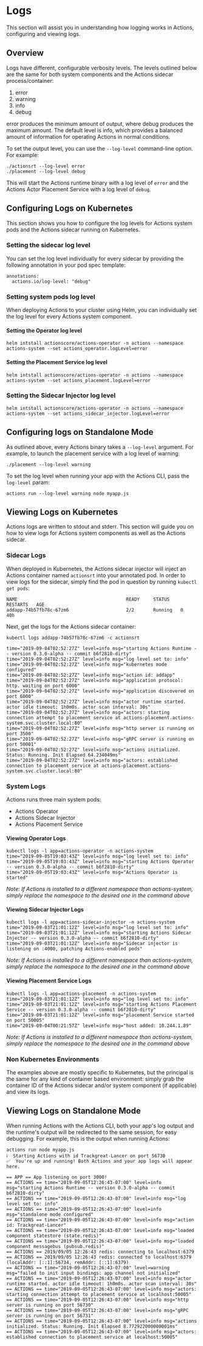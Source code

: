 # Logs

This section will assist you in understanding how logging works in Actions, configuring and viewing logs.

## Overview

Logs have different, configurable verbosity levels.
The levels outlined below are the same for both system components and the Actions sidecar process/container:

1. error
2. warning
3. info
3. debug

error produces the minimum amount of output, where debug produces the maximum amount. The default level is info, which provides a balanced amount of information for operating Actions in normal conditions.

To set the output level, you can use the `--log-level` command-line option. For example:

`./actionsrt --log-level error` <br>
`./placement --log-level debug`

This will start the Actions runtime binary with a log level of `error` and the Actions Actor Placement Service with a log level of `debug`.

## Configuring Logs on Kubernetes

This section shows you how to configure the log levels for Actions system pods and the Actions sidecar running on Kubernetes.

### Setting the sidecar log level

You can set the log level individually for every sidecar by providing the following annotation in your pod spec template:

```
annotations:
  actions.io/log-level: "debug"
```

### Setting system pods log level

When deploying Actions to your cluster using Helm, you can individually set the log level for every Actions system component.

#### Setting the Operator log level

`helm intstall actionscore/actions-operator -n actions --namespace actions-system --set actions_operator.logLevel=error`

#### Setting the Placement Service log level

`helm intstall actionscore/actions-operator -n actions --namespace actions-system --set actions_placement.logLevel=error`

### Setting the Sidecar Injector log level

`helm intstall actionscore/actions-operator -n actions --namespace actions-system --set actions_sidecar_injector.logLevel=error`

## Configuring logs on Standalone Mode

As outlined above, every Actions binary takes a `--log-level` argument. For example, to launch the placement service with a log level of warning:

`./placement --log-level warning`

To set the log level when running your app with the Actions CLI, pass the `log-level` param:

`actions run --log-level warning node myapp.js`

## Viewing Logs on Kubernetes

Actions logs are written to stdout and stderr.
This section will guide you on how to view logs for Actions system components as well as the Actions sidecar.

### Sidecar Logs

When deployed in Kubernetes, the Actions sidecar injector will inject an Actions container named `actionsrt` into your annotated pod.
In order to view logs for the sidecar, simply find the pod in question by running `kubectl get pods`:

```
NAME                                        READY     STATUS    RESTARTS   AGE
addapp-74b57fb78c-67zm6                     2/2       Running   0          40h
```

Next, get the logs for the Actions sidecar container:

`kubectl logs addapp-74b57fb78c-67zm6 -c actionsrt`
```
time="2019-09-04T02:52:27Z" level=info msg="starting Actions Runtime -- version 0.3.0-alpha -- commit b6f2810-dirty"
time="2019-09-04T02:52:27Z" level=info msg="log level set to: info"
time="2019-09-04T02:52:27Z" level=info msg="kubernetes mode configured"
time="2019-09-04T02:52:27Z" level=info msg="action id: addapp"
time="2019-09-04T02:52:27Z" level=info msg="application protocol: http. waiting on port 6000"
time="2019-09-04T02:52:27Z" level=info msg="application discovered on port 6000"
time="2019-09-04T02:52:27Z" level=info msg="actor runtime started. actor idle timeout: 1h0m0s. actor scan interval: 30s"
time="2019-09-04T02:52:27Z" level=info msg="actors: starting connection attempt to placement service at actions-placement.actions-system.svc.cluster.local:80"
time="2019-09-04T02:52:27Z" level=info msg="http server is running on port 3500"
time="2019-09-04T02:52:27Z" level=info msg="gRPC server is running on port 50001"
time="2019-09-04T02:52:27Z" level=info msg="actions initialized. Status: Running. Init Elapsed 64.234049ms"
time="2019-09-04T02:52:27Z" level=info msg="actors: established connection to placement service at actions-placement.actions-system.svc.cluster.local:80"
```

### System Logs

Actions runs three main system pods:

* Actions Operator
* Actions Sidecar Injector
* Actions Placement Service

#### Viewing Operator Logs

```
kubectl logs -l app=actions-operator -n actions-system
time="2019-09-05T19:03:43Z" level=info msg="log level set to: info"
time="2019-09-05T19:03:43Z" level=info msg="starting Actions Operator -- version 0.3.0-alpha -- commit b6f2810-dirty"
time="2019-09-05T19:03:43Z" level=info msg="Actions Operator is started"
```

*Note: If Actions is installed to a different namespace than actions-system, simply replace the namespace to the desired one in the command above*

#### Viewing Sidecar Injector Logs

```
kubectl logs -l app=actions-sidecar-injector -n actions-system
time="2019-09-03T21:01:12Z" level=info msg="log level set to: info"
time="2019-09-03T21:01:12Z" level=info msg="starting Actions Sidecar Injector -- version 0.3.0-alpha -- commit b6f2810-dirty"
time="2019-09-03T21:01:12Z" level=info msg="Sidecar injector is listening on :4000, patching Actions-enabled pods"
```

*Note: If Actions is installed to a different namespace than actions-system, simply replace the namespace to the desired one in the command above*

#### Viewing Placement Service Logs

```
kubectl logs -l app=actions-placement -n actions-system
time="2019-09-03T21:01:12Z" level=info msg="log level set to: info"
time="2019-09-03T21:01:12Z" level=info msg="starting Actions Placement Service -- version 0.3.0-alpha -- commit b6f2810-dirty"
time="2019-09-03T21:01:12Z" level=info msg="placement Service started on port 50005"
time="2019-09-04T00:21:57Z" level=info msg="host added: 10.244.1.89"
```
*Note: If Actions is installed to a different namespace than actions-system, simply replace the namespace to the desired one in the command above*

### Non Kubernetes Environments

The examples above are mostly specific to Kubernetes, but the principal is the same for any kind of container based environment: simply grab the container ID of the Actions sidecar and/or system component (if applicable) and view its logs.

## Viewing Logs on Standalone Mode

When running Actions with the Actions CLI, both your app's log output and the runtime's output will be redirected to the same session, for easy debugging.
For example, this is the output when running Actions:

```
actions run node myapp.js
ℹ️  Starting Actions with id Trackgreat-Lancer on port 56730
✅  You're up and running! Both Actions and your app logs will appear here.

== APP == App listening on port 3000!
== ACTIONS == time="2019-09-05T12:26:43-07:00" level=info msg="starting Actions Runtime -- version 0.3.0-alpha -- commit b6f2810-dirty"
== ACTIONS == time="2019-09-05T12:26:43-07:00" level=info msg="log level set to: info"
== ACTIONS == time="2019-09-05T12:26:43-07:00" level=info msg="standalone mode configured"
== ACTIONS == time="2019-09-05T12:26:43-07:00" level=info msg="action id: Trackgreat-Lancer"
== ACTIONS == time="2019-09-05T12:26:43-07:00" level=info msg="loaded component statestore (state.redis)"
== ACTIONS == time="2019-09-05T12:26:43-07:00" level=info msg="loaded component messagebus (pubsub.redis)"
== ACTIONS == 2019/09/05 12:26:43 redis: connecting to localhost:6379
== ACTIONS == 2019/09/05 12:26:43 redis: connected to localhost:6379 (localAddr: [::1]:56734, remAddr: [::1]:6379)
== ACTIONS == time="2019-09-05T12:26:43-07:00" level=warning msg="failed to init input bindings: app channel not initialized"
== ACTIONS == time="2019-09-05T12:26:43-07:00" level=info msg="actor runtime started. actor idle timeout: 1h0m0s. actor scan interval: 30s"
== ACTIONS == time="2019-09-05T12:26:43-07:00" level=info msg="actors: starting connection attempt to placement service at localhost:50005"
== ACTIONS == time="2019-09-05T12:26:43-07:00" level=info msg="http server is running on port 56730"
== ACTIONS == time="2019-09-05T12:26:43-07:00" level=info msg="gRPC server is running on port 56731"
== ACTIONS == time="2019-09-05T12:26:43-07:00" level=info msg="actions initialized. Status: Running. Init Elapsed 8.772922000000001ms"
== ACTIONS == time="2019-09-05T12:26:43-07:00" level=info msg="actors: established connection to placement service at localhost:50005"
```
